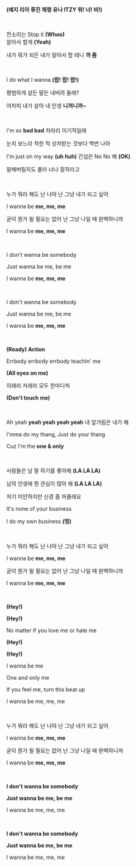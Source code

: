 <p>
<strong class="text-blue-500"
    >(예지 리아 류진 채령 유나 ITZY 워! 너! 비!)</strong
>
</p>
<br />
<p>
잔소리는 Stop it
<strong class="text-blue-500">(Whoo)<br /></strong> 알아서 할게
<strong class="text-blue-500">(Yeah)</strong>
</p>
<p>
내가 뭐가 되든 내가 알아서 할 테니
<strong class="text-red-500">까 좀</strong>
</p>
<br />
<p>
I do what I wanna <strong class="text-blue-500">(팝! 팝! 팝!)</strong>
</p>
<p>평범하게 살든 말든 내버려 둘래?</p>
<p>
어차피 내가 살아 내 인생 <strong class="text-red-500">니꺼니까~</strong>
</p>
<br />
<p>
I'm so <strong class="text-red-500">bad bad</strong> 차라리 이기적일래
</p>
<p>눈치 보느라 착한 척 상처받는 것보다 백번 나아</p>
<p>
I'm just on my way <strong class="text-blue-500">(uh huh)</strong> 간섭은
No No 해 <strong class="text-blue-500">(OK)</strong>
</p>
<p>말해버릴지도 몰라 너나 잘하라고</p>
<br />
<p>누가 뭐라 해도 난 나야 난 그냥 내가 되고 싶어</p>
<p>I wanna be <strong class="text-red-500">me, me, me</strong></p>
<p>굳이 뭔가 될 필요는 없어 난 그냥 나일 때 완벽하니까</p>
<p>I wanna be <strong class="text-red-500">me, me, me</strong></p>
<br />
<p>I don't wanna be somebody</p>
<p>Just wanna be me, be me</p>
<p>I wanna be <strong class="text-red-500">me, me, me</strong></p>
<br />
<p>I don't wanna be somebody</p>
<p>Just wanna be me, be me</p>
<p>I wanna be <strong class="text-red-500">me, me, me</strong></p>
<br />
<p><strong class="text-red-500">(Ready) Action</strong></p>
<p>Errbody errbody errbody teachin' me</p>
<p><strong class="text-red-500">(All eyes on me)</strong></p>
<p>이래라 저래라 모두 한마디씩</p>
<p><strong class="text-red-500">(Don't touch me)</strong></p>
<br />
<p>
Ah yeah <strong class="text-red-500">yeah yeah yeah yeah</strong> 내
앞가림은 내가 해
</p>
<p>I'mma do my thang, Just do your thang</p>
<p>Cuz I'm the <strong class="text-red-500">one &amp; only</strong></p>
<br />
<p>
사람들은 남 말 하기를 좋아해
<strong class="text-red-500">(LA LA LA)</strong>
</p>
<p>
남의 인생에 뭔 관심이 많아 왜
<strong class="text-red-500">(LA LA LA)</strong>
</p>
<p>저기 미안하지만 신경 좀 꺼줄래요</p>
<p>It's none of your business</p>
<p>I do my own business <strong class="text-blue-500">(띵)</strong></p>
<br />
<p>누가 뭐라 해도 난 나야 난 그냥 내가 되고 싶어</p>
<p>I wanna be <strong class="text-red-500">me, me, me</strong></p>
<p>굳이 뭔가 될 필요는 없어 난 그냥 나일 때 완벽하니까</p>
<p>I wanna be <strong class="text-red-500">me, me, me</strong></p>
<br />
<p><strong class="text-red-500">(Hey!)</strong></p>
<p><strong class="text-red-500">(Hey!)</strong></p>
<p>No matter if you love me or hate me</p>
<p><strong class="text-red-500">(Hey!)</strong></p>
<p><strong class="text-red-500">(Hey!)</strong></p>
<p>I wanna be me</p>
<p>One and only me</p>
<p>If you feel me, turn this beat up</p>
<p>I wanna be me, me, me</p>
<br />
<p>누가 뭐라 해도 난 나야 난 그냥 내가 되고 싶어</p>
<p>I wanna be <strong class="text-red-500">me, me, me</strong></p>
<p>굳이 뭔가 될 필요는 없어 난 그냥 나일 때 완벽하니까</p>
<p>I wanna be <strong class="text-red-500">me, me, me</strong></p>
<br />
<p><strong class="text-red-500">I don't wanna be somebody</strong></p>
<p><strong class="text-red-500">Just wanna be me, be me</strong></p>
<p>I wanna be me, me, me</p>
<br />
<p><strong class="text-red-500">I don't wanna be somebody</strong></p>
<p><strong class="text-red-500">Just wanna be me, be me</strong></p>
<p>I wanna be me, me, me</p>
